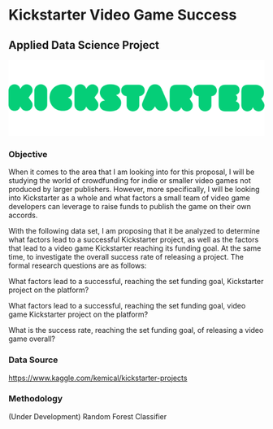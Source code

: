 # Kickstarter Video Game Success

## Applied Data Science Project 

![Kickstarter Name](https://github.com/gabriel-valenzuela/gabriel-valenzuela.github.io/blob/master/images/kickstarterFullName.png)

### Objective

When it comes to the area that I am looking into for this proposal, I will be studying the world of crowdfunding for indie or smaller video games not produced by larger publishers. However, more specifically, I will be looking into Kickstarter as a whole and what factors a small team of video game developers can leverage to raise funds to publish the game on their own accords. 

With the following data set, I am proposing that it be analyzed to determine what factors lead to a successful Kickstarter project, as well as the factors that lead to a video game Kickstarter reaching its funding goal. At the same time, to investigate the overall success rate of releasing a project. The formal research questions are as follows:

What factors lead to a successful, reaching the set funding goal, Kickstarter project on the platform?

What factors lead to a successful, reaching the set funding goal, video game Kickstarter project on the platform?

What is the success rate, reaching the set funding goal, of releasing a video game overall?


### Data Source

https://www.kaggle.com/kemical/kickstarter-projects

### Methodology

(Under Development) Random Forest Classifier

